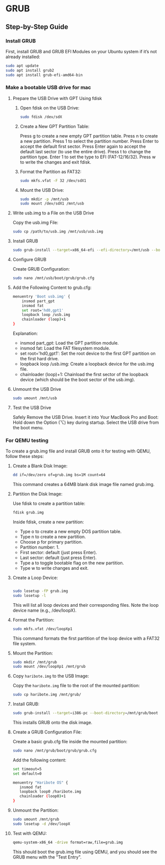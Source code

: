 # GRUB

## Step-by-Step Guide

### Install GRUB

First, install GRUB and GRUB EFI Modules on your Ubuntu system if it’s not already installed:

```sh
sudo apt update
sudo apt install grub2
sudo apt install grub-efi-amd64-bin
```

### Make a bootable USB drive for mac

1. Prepare the USB Drive with GPT Using fdisk

   1. Open fdisk on the USB Drive:

      ```sh
      sudo fdisk /dev/sdX
      ```

   2. Create a New GPT Partition Table:

      Press g to create a new empty GPT partition table.
      Press n to create a new partition.
      Press 1 to select the partition number.
      Press Enter to accept the default first sector.
      Press Enter again to accept the default last sector (to use the entire drive).
      Press t to change the partition type.
      Enter 1 to set the type to EFI (FAT-12/16/32).
      Press w to write the changes and exit fdisk.

   3. Format the Partition as FAT32:

      ```sh
      sudo mkfs.vfat -F 32 /dev/sdX1
      ```

   4. Mount the USB Drive:

      ```sh
      sudo mkdir -p /mnt/usb
      sudo mount /dev/sdX1 /mnt/usb
      ```

2. Write usb.img to a File on the USB Drive

   Copy the usb.img File:

   ```sh
   sudo cp /path/to/usb.img /mnt/usb/usb.img
   ```

3. Install GRUB

   ```sh
   sudo grub-install --target=x86_64-efi --efi-directory=/mnt/usb --boot-directory=/mnt/usb/boot --removable
   ```

4. Configure GRUB

   Create GRUB Configuration:

   ```sh
   sudo nano /mnt/usb/boot/grub/grub.cfg
   ```

5. Add the Following Content to grub.cfg:

   ```sh
   menuentry 'Boot usb.img' {
       insmod part_gpt
       insmod fat
       set root='hd0,gpt1'
       loopback loop /usb.img
       chainloader (loop)+1
   }
   ```

   Explanation:

   - insmod part_gpt: Load the GPT partition module.
   - insmod fat: Load the FAT filesystem module.
   - set root='hd0,gpt1': Set the root device to the first GPT partition on the first hard drive.
   - loopback loop /usb.img: Create a loopback device for the usb.img file.
   - chainloader (loop)+1: Chainload the first sector of the loopback device (which should be the boot sector of the usb.img).

6. Unmount the USB Drive

   ```sh
   sudo umount /mnt/usb
   ```

7. Test the USB Drive

   Safely Remove the USB Drive.
   Insert it into Your MacBook Pro and Boot:
   Hold down the Option (⌥) key during startup.
   Select the USB drive from the boot menu.

### For QEMU testing

To create a grub.img file and install GRUB onto it for testing with QEMU, follow these steps:

1. Create a Blank Disk Image:

   ```sh
   dd if=/dev/zero of=grub.img bs=1M count=64
   ```

   This command creates a 64MB blank disk image file named grub.img.

2. Partition the Disk Image:

   Use fdisk to create a partition table:

   ```sh
   fdisk grub.img
   ```

   Inside fdisk, create a new partition:

   - Type o to create a new empty DOS partition table.
   - Type n to create a new partition.
   - Choose p for primary partition.
   - Partition number: 1.
   - First sector: default (just press Enter).
   - Last sector: default (just press Enter).
   - Type a to toggle bootable flag on the new partition.
   - Type w to write changes and exit.

3. Create a Loop Device:

   ```sh

   sudo losetup -fP grub.img
   sudo losetup -l
   ```

   This will list all loop devices and their corresponding files. Note the loop device name (e.g., /dev/loopX).

4. Format the Partition:

   ```sh
   sudo mkfs.vfat /dev/loopXp1
   ```

   This command formats the first partition of the loop device with a FAT32 file system.

5. Mount the Partition:

   ```sh
   sudo mkdir /mnt/grub
   sudo mount /dev/loopXp1 /mnt/grub
   ```

6. Copy `haribote.img` to the USB Image:

   Copy the `haribote.img` file to the root of the mounted partition:

   ```sh
   sudo cp haribote.img /mnt/grub/
   ```

7. Install GRUB:

   ```sh
   sudo grub-install --target=i386-pc --boot-directory=/mnt/grub/boot /dev/loopX
   ```

   This installs GRUB onto the disk image.

8. Create a GRUB Configuration File:

   Create a basic grub.cfg file inside the mounted partition:

   ```sh
   sudo nano /mnt/grub/boot/grub/grub.cfg
   ```

   Add the following content:

   ```sh
   set timeout=5
   set default=0

   menuentry "Haribote OS" {
      insmod fat
      loopback loop0 /haribote.img
      chainloader (loop0)+1
   }
   ```

9. Unmount the Partition:

   ```sh
   sudo umount /mnt/grub
   sudo losetup -d /dev/loopX
   ```

10. Test with QEMU:

    ```sh
    qemu-system-x86_64 -drive format=raw,file=grub.img
    ```

    This should boot the grub.img file using QEMU, and you should see the GRUB menu with the "Test Entry".
